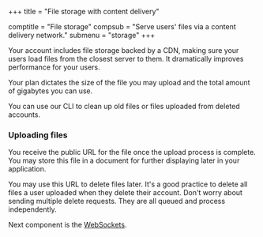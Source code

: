 +++
title = "File storage with content delivery"

comptitle = "File storage"
compsub = "Serve users' files via a content delivery network."
submenu = "storage"
+++

Your account includes file storage backed by a CDN, making sure your users load 
files from the closest server to them. It dramatically improves performance for 
your users.

Your plan dictates the size of the file you may upload and the total amount of 
gigabytes you can use.

You can use our CLI to clean up old files or files uploaded from deleted 
accounts.

### Uploading files

You receive the public URL for the file once the upload process is complete. 
You may store this file in a document for further displaying later in your 
application.

You may use this URL to delete files later. It's a good practice to delete all 
files a user uploaded when they delete their account. Don't worry about sending 
multiple delete requests. They are all queued and process independently.

Next component is the [WebSockets](/components/websocket).